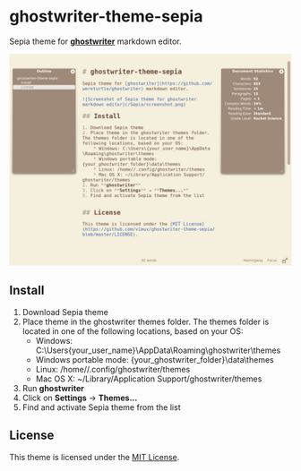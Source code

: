 # ghostwriter-theme-sepia
Sepia theme for **[ghostwriter](https://github.com/wereturtle/ghostwriter)** markdown editor.

![Screenshot of Sepia theme for ghostwriter markdown editor](/Sepia/screenshot.png)

## Install
1. Download Sepia theme
2. Place theme in the ghostwriter themes folder. The themes folder is located in one of the following locations, based on your OS:
	* Windows: C:\Users\{your_user_name}\AppData\Roaming\ghostwriter\themes
	* Windows portable mode: {your_ghostwriter_folder}\data\themes
	* Linux: /home//.config/ghostwriter/themes
	* Mac OS X: ~/Library/Application Support/ghostwriter/themes
2. Run **ghostwriter**
3. Click on **Settings** → **Themes...**
5. Find and activate Sepia theme from the list

## License
This theme is licensed under the [MIT License](https://github.com/vimux/ghostwriter-theme-sepia/blob/master/LICENSE).
